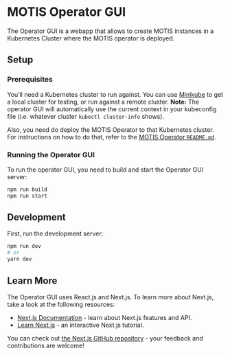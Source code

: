 # MOTIS Operator GUI
The Operator GUI is a webapp that allows to create MOTIS instances in a Kubernetes Cluster where the MOTIS operator is
deployed.

## Setup
### Prerequisites
You’ll need a Kubernetes cluster to run against. You can use [Minikube](https://minikube.sigs.k8s.io/docs/) to get a local cluster for testing, or run against a remote cluster.
**Note:** The operator GUI will automatically use the current context in your kubeconfig file (i.e. whatever cluster `kubectl cluster-info` shows).

Also, you need do deploy the MOTIS Operator to that Kubernetes cluster. For instructions on how to do that,
refer to the [MOTIS Operator `README.md`](../motis-operator/README.md).

### Running the Operator GUI
To run the operator GUI, you need to build and start the Operator GUI server:
```bash
npm run build
npm run start
```

## Development

First, run the development server:

```bash
npm run dev
# or
yarn dev
```

## Learn More

The Operator GUI uses React.js and Next.js. To learn more about Next.js, take a look at the following resources:

- [Next.js Documentation](https://nextjs.org/docs) - learn about Next.js features and API.
- [Learn Next.js](https://nextjs.org/learn) - an interactive Next.js tutorial.

You can check out [the Next.js GitHub repository](https://github.com/vercel/next.js/) - your feedback and contributions are welcome!
